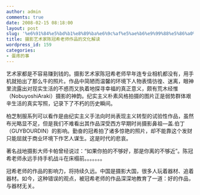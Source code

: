 ```yaml
---
author: admin
comments: true
date: 2008-02-15 08:18:00
layout: post
slug: '%e6%91%84%e5%bd%b1%e8%89%ba%e6%9c%af%e5%ae%b6%e9%99%88%e5%86%a0%e5%b8%8c%e8%80%81%e5%b8%88%e4%bd%9c%e5%93%81%e7%9a%84%e6%96%87%e5%8c%96%e8%a7%a3%e8%af%bb'
title: 摄影艺术家陈冠希老师作品的文化解读
wordpress_id: 159
categories:
- 蛋疼的事
---
```


艺术家都是不容易赚到钱的。摄影艺术家陈冠希老师早年连专业相机都没有，用手机就拍出了那么牛的照片。作品中简陋而温馨的环境下人物表情彷徨、迷离，眼神里流露出对现实生活的不惑而又执着地探寻幸福的真正意义，颇有荒木经惟（NobuyoshiAraki）摄影的神韵。纪实主义朴素风格拍摄的图片正是弱势群体艰辛生活的真实写照，记录下了不朽的历史瞬间。  
  
柏芝制服系列可以看作是由纪实主义手法向时尚表现主义转型的试验性作品，虽然布光略显不足，但是我们不难看出其作品深受西方早期时尚摄影鼻祖—盖.伯丁（GUYBOURDIN）的影响。勤奋的冠希拍了诸多惊艳的照片，却不能靠这个发财只能屈就于商业环境下作艺人谋生。这是时代的悲哀。  
  
著名战地摄影大师卡帕曾经说过：“如果你拍的不够好，那是你离的不够近”。陈冠希老师永远手持手机战斗在床榻前。。。。。。。  
  
冠希老师的作品的影响力，将持续久远。中国是摄影大国，很多人玩着器材、追着器材。如今，这种错误的观点，被冠希老师的作品深深地教育了一道：好的作品，与器材无关。
